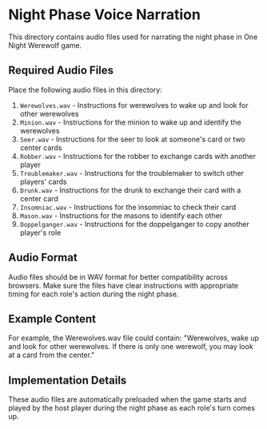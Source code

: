 # Night Phase Voice Narration

This directory contains audio files used for narrating the night phase in One Night Werewolf game.

## Required Audio Files

Place the following audio files in this directory:

1. `Werewolves.wav` - Instructions for werewolves to wake up and look for other werewolves
2. `Minion.wav` - Instructions for the minion to wake up and identify the werewolves
3. `Seer.wav` - Instructions for the seer to look at someone's card or two center cards
4. `Robber.wav` - Instructions for the robber to exchange cards with another player
5. `Troublemaker.wav` - Instructions for the troublemaker to switch other players' cards
6. `Drunk.wav` - Instructions for the drunk to exchange their card with a center card
7. `Insomniac.wav` - Instructions for the insomniac to check their card
8. `Mason.wav` - Instructions for the masons to identify each other
9. `Doppelganger.wav` - Instructions for the doppelganger to copy another player's role

## Audio Format

Audio files should be in WAV format for better compatibility across browsers. Make sure the files have clear instructions with appropriate timing for each role's action during the night phase.

## Example Content

For example, the Werewolves.wav file could contain:
"Werewolves, wake up and look for other werewolves. If there is only one werewolf, you may look at a card from the center."

## Implementation Details

These audio files are automatically preloaded when the game starts and played by the host player during the night phase as each role's turn comes up. 